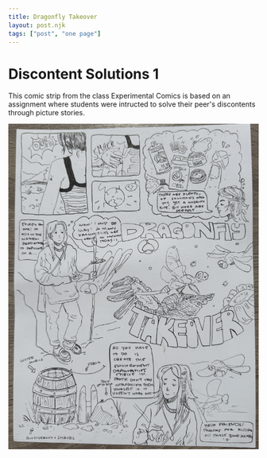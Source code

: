 ```yaml
---
title: Dragonfly Takeover
layout: post.njk
tags: ["post", "one page"]
---
```


# Discontent Solutions 1
This comic strip from the class Experimental Comics is based on an assignment where students were intructed to solve their peer's discontents through picture stories. 

![A revolt agains mosquitos](/assets/Dragonflies.JPG "A propsal to lower the amount of mosquito bites one recieves")